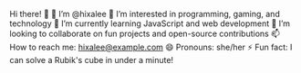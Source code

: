 
Hi there! 👋
👋 I’m @hixalee
👀 I’m interested in programming, gaming, and technology
🌱 I’m currently learning JavaScript and web development
💞️ I’m looking to collaborate on fun projects and open-source contributions
📫 How to reach me: hixalee@example.com
😄 Pronouns: she/her
⚡ Fun fact: I can solve a Rubik's cube in under a minute!
